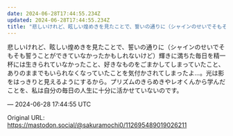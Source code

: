 ```yaml
---
date: 2024-06-28T17:44:55.234Z
updated: 2024-06-28T17:44:55.234Z
title: "悲しいけれど、眩しい煌めきを見たことで、誓いの通りに（シャインのせいでそもそも誓[...]"
---
```


<p>悲しいけれど、眩しい煌めきを見たことで、誓いの通りに（シャインのせいでそもそも誓うことができていなかったかもしれないけど）輝きに満ちた毎日を精一杯には生きられていなかったこと、好きなものをごまかしてしまっていたこと、ありのままでもいられなくなっていたことを気付かされてしまったよ…。光は影をはっきりと見えるようにするから。プリズムのきらめきやレオくんから学んだことを、私は自分の毎日の人生に十分に活かせていないのです。</p>

&mdash; 2024-06-28 17:44:55 UTC

Original URL: https://mastodon.social/@sakuramochi0/112695489019026211

